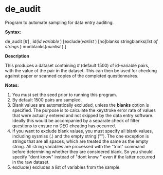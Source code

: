 # de_audit
Program to automate sampling for data entry auditing.

**Syntax:**

de\_audit [_#_] , id(_id variable_ ) [exclude(_varlist_ ) [no]blanks stringblanks(_list of strings_ ) numblanks(_numlist_ ) ]

**Description**

This produces a dataset containing _#_ (default 1500) of id-variable pairs, with the value of the pair in the dataset. This can then be used for checking against paper or scanned copies of the completed questionnaires.

**Notes:**

1. You must set the seed prior to running this program.
2. By default 1500 pairs are sampled.
3. Blank values are automatically excluded, unless the **blanks** option is specified. The purpose is to calculate the keystroke error rate of values that were actually entered and not skipped by the data entry software. Ideally this would be accompanied by a separate check of filter questions to ensure no DEO cheating has occurred.
4. If you want to exclude blank values, you must specify all blank values, including sysmiss (.)
and the empty string (""). The one exception is strings
that are all spaces, which are treated the same as the
empty string. All string variables are processed with
the "trim" command before determining whether they are
considered blank. So you should specify "dont know" 
instead of "dont know   " even if the latter occurred in the raw dataset.
5. exclude() excludes a list of variables from the sample.